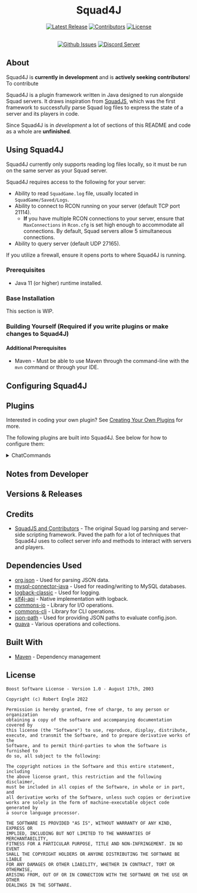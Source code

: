 <div align="center">
<h1>Squad4J</h1>

<a href="https://github.com/roengle/Squad4J/releases"><img src="https://img.shields.io/github/v/release/roengle/squad4j?sort=semver" alt="Latest Release"></a>
<a href="https://github.com/roengle/Squad4J/graphs/contributors"><img src="https://img.shields.io/github/contributors/roengle/squad4j?color=green" alt="Contributors"></a>
<a href="https://github.com/roengle/Squad4J/blob/development/LICENSE.md"><img src="https://img.shields.io/github/license/roengle/Squad4J" alt="License"></a>

<br>
<a href="https://github.com/roengle/Squad4J/issues"><img src="https://img.shields.io/github/issues/roengle/Squad4J" alt="Github Issues"></a>
<a href="https://discord.gg/DjrpPuw"><img src="https://img.shields.io/discord/266210223406972928?label=Support&logo=Discord" alt="Discord Server"></a>

</div>

## About

Squad4J is **currently in development** and is **actively seeking contributors**! To contribute

Squad4J is a plugin framework written in Java designed to run alongside Squad servers. It draws inspiration 
from [SquadJS](https://github.com/Team-Silver-Sphere/SquadJS), which was the first framework to successfully
parse Squad log files to express the state of a server and its players in code.

Since Squad4J is in *development* a lot of sections of this README and code as a whole are **unfinished**.

## Using Squad4J

Squad4J currently only supports reading log files locally, so it must be run on the same server as your Squad server.

Squad4J requires access to the following for your server:
- Ability to read `SquadGame.log` file, usually located in `SquadGame/Saved/Logs`.
- Ability to connect to RCON running on your server (default TCP port 21114).
  - **If** you have multiple RCON connections to your server, ensure that `MaxConnections` in `Rcon.cfg` is set high enough to accommodate all connections. By default, Squad servers allow 5 simultaneous connections.
- Ability to query server (default UDP 27165).

If you utilize a firewall, ensure it opens ports to where Squad4J is running.
### Prerequisites

- Java 11 (or higher) runtime installed.

### Base Installation
This section is WIP.

### Building Yourself (Required if you write plugins or make changes to Squad4J)
#### Additional Prerequisites
- Maven - Must be able to use Maven through the command-line with the `mvn` command or through your IDE.

## Configuring Squad4J

## Plugins
Interested in coding your own plugin? See [Creating Your Own Plugins](./src/main/java/plugins/README.md) for more.

The following plugins are built into Squad4J. See below for how to configure them:

<details>
        <summary>ChatCommands</summary>
        <h2>ChatCommands</h2>
        <p>Implementation of ChatCommands from <a href="https://github.com/Team-Silver-Sphere/SquadJS#chatcommands">SquadJS</a>. ChatCommands can be configured to warn the user calling a specified command, or broadcast a message to the whole server based on a whole command.</p>
        <p><b>NOTE:</b> If you configure a command to broadcast to the whole server, it is recommended that the command can only execute from admin chat. To do this, configure the <code>ignoreChats</code> field like such: <code>["ChatAll", "ChatTeam", "ChatSquad"]</code>. This will only allow the command to be executed from <code>ChatAdmin</code>.</p>
        <h3>Options</h3>
        <ul>
        <li>
            <h4>prefix</h4>
            <h6>Description</h6>
            <p>A <b>string</b> which denotes the prefix for all commands. For example commands with names <code>!nextmap</code> and <code>!squad4j</code> should have <code>prefix</code> set to <code>!</code>.</p>
        </li>
        <h6>Default</h6>
        <code>"prefix" : "!"</code>
        <li>
            <h4>commands</h4>
            <h6>Description</h6>
            <p>An <b>array of objects</b> containing the following properties: 
                <ul>
                    <li><code>command</code> - The command that initiates the message.</li>
                    <li><code>type</code> - Either <code>warn</code> or <code>broadcast</code>.</li>
                    <li><code>response</code> - The message to respond with.</li>
                    <li><code>ignoreChats</code> - An array of strings of chat types to ignore. Valid values are <code>ChatAll</code>, <code>ChatTeam</code>, <code>ChatSquad</code>, and <code>ChatAdmin</code>. Other values are simply ignored.</li>
                </ul>
            </p>
            <h6>Default</h6>
        </li>
        <pre>
<code>"options":
[
    {
        "command": "squad4j",
        "type": "warn",
        "response": "This server is running Squad4J.",
        "ignoreChats": []
    }
]</code>
        </pre>
        </ul>
</details>

## Notes from Developer

## Versions & Releases

## Credits

- [SquadJS and Contributors](https://github.com/Thomas-Smyth/SquadJS) - The original Squad log parsing and server-side 
scripting framework. Paved the path for a lot of techniques that Squad4J uses to collect server
info and methods to interact with servers and players.

## Dependencies Used

- [org.json](https://mvnrepository.com/artifact/org.json/json/20210307) - Used for parsing JSON data.
- [mysql-connector-java](https://mvnrepository.com/artifact/mysql/mysql-connector-java/8.0.27) - Used for reading/writing to MySQL databases.
- [logback-classic](https://mvnrepository.com/artifact/ch.qos.logback/logback-classic/1.2.11) - Used for logging.
- [slf4j-api](https://mvnrepository.com/artifact/org.slf4j/slf4j-api/1.7.36) - Native implementation with logback.
- [commons-io](https://mvnrepository.com/artifact/commons-io/commons-io/2.11.0) - Library for I/O operations.
- [commons-cli](https://mvnrepository.com/artifact/commons-cli/commons-cli/1.5.0) - Library for CLI operations.
- [json-path](https://mvnrepository.com/artifact/com.jayway.jsonpath/json-path/2.7.0) - Used for providing JSON paths to evaluate config.json.
- [guava](https://mvnrepository.com/artifact/com.google.guava/guava/31.1-jre) - Various operations and collections.

## Built With

- [Maven](https://maven.apache.org/) - Dependency management

## License

```
Boost Software License - Version 1.0 - August 17th, 2003

Copyright (c) Robert Engle 2022

Permission is hereby granted, free of charge, to any person or organization
obtaining a copy of the software and accompanying documentation covered by
this license (the "Software") to use, reproduce, display, distribute,
execute, and transmit the Software, and to prepare derivative works of the
Software, and to permit third-parties to whom the Software is furnished to
do so, all subject to the following:

The copyright notices in the Software and this entire statement, including
the above license grant, this restriction and the following disclaimer,
must be included in all copies of the Software, in whole or in part, and
all derivative works of the Software, unless such copies or derivative
works are solely in the form of machine-executable object code generated by
a source language processor.

THE SOFTWARE IS PROVIDED "AS IS", WITHOUT WARRANTY OF ANY KIND, EXPRESS OR
IMPLIED, INCLUDING BUT NOT LIMITED TO THE WARRANTIES OF MERCHANTABILITY,
FITNESS FOR A PARTICULAR PURPOSE, TITLE AND NON-INFRINGEMENT. IN NO EVENT
SHALL THE COPYRIGHT HOLDERS OR ANYONE DISTRIBUTING THE SOFTWARE BE LIABLE
FOR ANY DAMAGES OR OTHER LIABILITY, WHETHER IN CONTRACT, TORT OR OTHERWISE,
ARISING FROM, OUT OF OR IN CONNECTION WITH THE SOFTWARE OR THE USE OR OTHER
DEALINGS IN THE SOFTWARE.
```